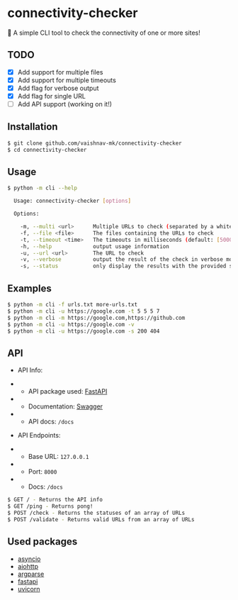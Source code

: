# connectivity-checker
🔌 A simple CLI tool to check the connectivity of one or more sites!

## TODO
* [x] Add support for multiple files
* [x] Add support for multiple timeouts
* [x] Add flag for verbose output
* [x] Add flag for single URL
* [ ] Add API support (working on it!)

## Installation

```bash
$ git clone github.com/vaishnav-mk/connectivity-checker
$ cd connectivity-checker
```

## Usage

```bash
$ python -m cli --help

  Usage: connectivity-checker [options]

  Options:

    -m, --multi <url>      Multiple URLs to check (separated by a whitespace)
    -f, --file <file>      The files containing the URLs to check
    -t, --timeout <time>   The timeouts in milliseconds (default: [5000])
    -h, --help             output usage information
    -u, --url <url>        The URL to check
    -v, --verbose          output the result of the check in verbose mode (default: false)
    -s, --status           only display the results with the provided status codes
```

## Examples

```bash
$ python -m cli -f urls.txt more-urls.txt
$ python -m cli -u https://google.com -t 5 5 5 7
$ python -m cli -m https://google.com,https://github.com
$ python -m cli -u https://google.com -v
$ python -m cli -u https://google.com -s 200 404
```

## API
* API Info:
* * API package used: [FastAPI](https://fastapi.tiangolo.com/)
* * Documentation: [Swagger](https://swagger.io/)
* * API docs: `/docs`

* API Endpoints:
* * Base URL: `127.0.0.1`
* * Port: `8000`
* * Docs: `/docs`

```bash
$ GET / - Returns the API info
$ GET /ping - Returns pong!
$ POST /check - Returns the statuses of an array of URLs
$ POST /validate - Returns valid URLs from an array of URLs
```
## Used packages
* [asyncio](https://docs.python.org/3/library/asyncio.html)
* [aiohttp](https://aiohttp.readthedocs.io/en/stable/)
* [argparse](https://docs.python.org/3/library/argparse.html)
* [fastapi](https://fastapi.tiangolo.com/)
* [uvicorn](https://www.uvicorn.org/)